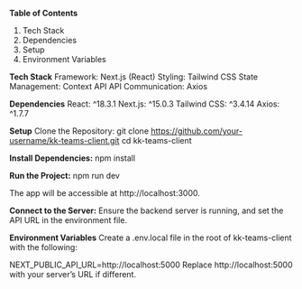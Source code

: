 **Table of Contents**
1. Tech Stack
2. Dependencies
3. Setup
4. Environment Variables


**Tech Stack**
Framework: Next.js (React)
Styling: Tailwind CSS
State Management: Context API
API Communication: Axios


**Dependencies**
React: ^18.3.1
Next.js: ^15.0.3
Tailwind CSS: ^3.4.14
Axios: ^1.7.7


**Setup**
Clone the Repository:
git clone https://github.com/your-username/kk-teams-client.git
cd kk-teams-client

**Install Dependencies:**
npm install

**Run the Project:**
npm run dev

The app will be accessible at http://localhost:3000.

**Connect to the Server:**
Ensure the backend server is running, and set the API URL in the environment file.

**Environment Variables**
Create a .env.local file in the root of kk-teams-client with the following:

NEXT_PUBLIC_API_URL=http://localhost:5000
Replace http://localhost:5000 with your server’s URL if different.
